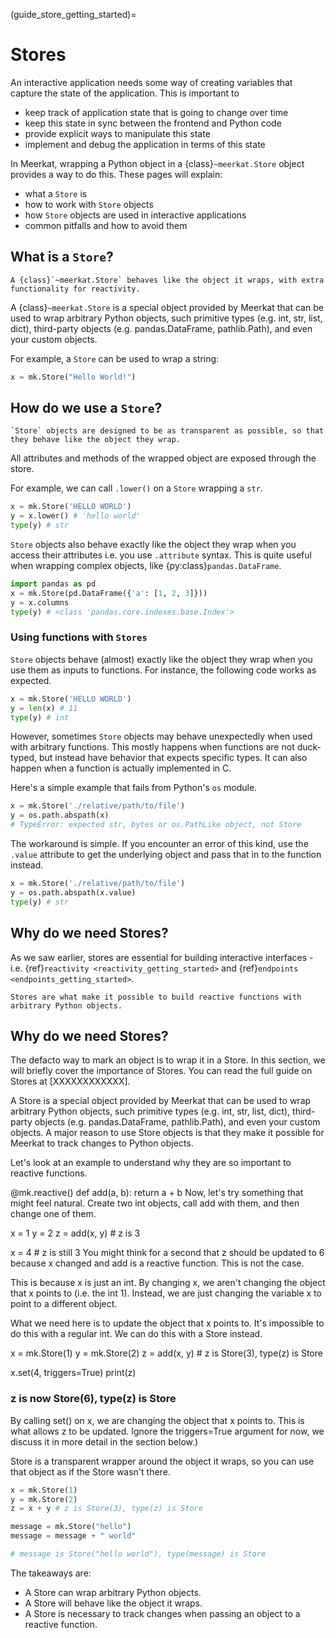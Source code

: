 (guide_store_getting_started)=

# Stores

<!-- In this section, we will discuss one of the core Markable objects in Meerkat: {class}`~meerkat.Store`. -->

An interactive application needs some way of creating variables that capture
the state of the application. This is important to

- keep track of application state that is going to change over time
- keep this state in sync between the frontend and Python code
- provide explicit ways to manipulate this state
- implement and debug the application in terms of this state

In Meerkat, wrapping a Python object in a {class}`~meerkat.Store` object provides a way to do this. These pages will explain:

- what a `Store` is
- how to work with `Store` objects
- how `Store` objects are used in interactive applications
- common pitfalls and how to avoid them

## What is a `Store`?

```{important}
A {class}`~meerkat.Store` behaves like the object it wraps, with extra functionality for reactivity.
```

A {class}`~meerkat.Store` is a special object provided by Meerkat that can be used to wrap arbitrary Python objects, such primitive types (e.g. int, str, list, dict), third-party objects (e.g. pandas.DataFrame, pathlib.Path), and even your custom objects.

For example, a `Store` can be used to wrap a string:

```python
x = mk.Store("Hello World!")
```

## How do we use a `Store`?

```{important}
`Store` objects are designed to be as transparent as possible, so that they behave like the object they wrap.
```

All attributes and methods of the wrapped object are exposed through the store.

For example, we can call `.lower()` on a `Store` wrapping a `str`.

```python
x = mk.Store('HELLO WORLD')
y = x.lower() # 'hello world'
type(y) # str
```

`Store` objects also behave exactly like the object they wrap when you access their attributes i.e. you use `.attribute` syntax. This is quite useful when wrapping complex objects, like {py:class}`pandas.DataFrame`.

```python
import pandas as pd
x = mk.Store(pd.DataFrame({'a': [1, 2, 3]}))
y = x.columns
type(y) # <class 'pandas.core.indexes.base.Index'>
```

### Using functions with `Stores`

`Store` objects behave (almost) exactly like the object they wrap when you use them as inputs to functions. For instance, the following code works as expected.

```python
x = mk.Store('HELLO WORLD')
y = len(x) # 11
type(y) # int
```

However, sometimes `Store` objects may behave unexpectedly when used with arbitrary functions. This mostly happens when functions are not duck-typed, but instead have behavior that expects specific types. It can also happen when a function is actually implemented in C.

Here's a simple example that fails from Python's `os` module.

```python
x = mk.Store('./relative/path/to/file')
y = os.path.abspath(x)
# TypeError: expected str, bytes or os.PathLike object, not Store
```

The workaround is simple. If you encounter an error of this kind, use the `.value` attribute to get the underlying object and pass that in to the function instead.

```python
x = mk.Store('./relative/path/to/file')
y = os.path.abspath(x.value)
type(y) # str
```

## Why do we need Stores?

As we saw earlier, stores are essential for building interactive interfaces - i.e. {ref}`reactivity <reactivity_getting_started>` and {ref}`endpoints <endpoints_getting_started>`.

```{important}
Stores are what make it possible to build reactive functions with arbitrary Python objects.
```

## Why do we need Stores?

The defacto way to mark an object is to wrap it in a Store. In this section, we will briefly cover the importance of Stores. You can read the full guide on Stores at [XXXXXXXXXXXX].

A Store is a special object provided by Meerkat that can be used to wrap arbitrary Python objects, such primitive types (e.g. int, str, list, dict), third-party objects (e.g. pandas.DataFrame, pathlib.Path), and even your custom objects. A major reason to use Store objects is that they make it possible for Meerkat to track changes to Python objects.

Let's look at an example to understand why they are so important to reactive functions.

@mk.reactive()
def add(a, b):
return a + b
Now, let's try something that might feel natural. Create two int objects, call add with them, and then change one of them.

x = 1
y = 2
z = add(x, y) # z is 3

x = 4 # z is still 3
You might think for a second that z should be updated to 6 because x changed and add is a reactive function. This is not the case.

This is because x is just an int. By changing x, we aren't changing the object that x points to (i.e. the int 1). Instead, we are just changing the variable x to point to a different object.

What we need here is to update the object that x points to. It's impossible to do this with a regular int. We can do this with a Store instead.

x = mk.Store(1)
y = mk.Store(2)
z = add(x, y) # z is Store(3), type(z) is Store

x.set(4, triggers=True)
print(z)

### z is now Store(6), type(z) is Store

By calling set() on x, we are changing the object that x points to. This is what allows z to be updated. Ignore the triggers=True argument for now, we discuss it in more detail in the section below.)

Store is a transparent wrapper around the object it wraps, so you can use that object as if the Store wasn't there.

```python
x = mk.Store(1)
y = mk.Store(2)
z = x + y # z is Store(3), type(z) is Store

message = mk.Store("hello")
message = message + " world"

# message is Store("hello world"), type(message) is Store
```

<!-- A very detailed breakdown of how Store objects behave is provided at XXXXXXX. We highly recommend reading that guide. -->

The takeaways are:

- A Store can wrap arbitrary Python objects.
- A Store will behave like the object it wraps.
- A Store is necessary to track changes when passing an object to a reactive function.
